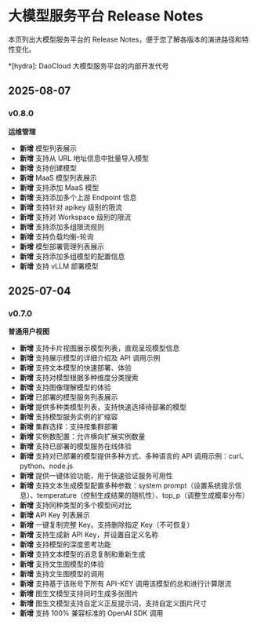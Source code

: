 # 大模型服务平台 Release Notes

本页列出大模型服务平台的 Release Notes，便于您了解各版本的演进路径和特性变化。

*[hydra]: DaoCloud 大模型服务平台的内部开发代号

## 2025-08-07

### v0.8.0

**运维管理**

- **新增** 模型列表展示
- **新增** 支持从 URL 地址信息中批量导入模型
- **新增** 支持创建模型
- **新增** MaaS 模型列表展示
- **新增** 支持添加 MaaS 模型
- **新增** 支持添加多个上游 Endpoint 信息
- **新增** 支持针对 apikey 级别的限流
- **新增** 支持对 Workspace 级别的限流
- **新增** 支持添加多组限流规则
- **新增** 支持负载均衡-轮询
- **新增** 模型部署管理列表展示
- **新增** 支持添加多组模型的配置信息
- **新增** 支持 vLLM 部署模型

## 2025-07-04

### v0.7.0

**普通用户视图**

- **新增** 支持卡片视图展示模型列表，直观呈现模型信息
- **新增** 支持展示模型的详细介绍及 API 调用示例
- **新增** 支持文本模型的快速部署、体验
- **新增** 支持对模型根据多种维度分类搜索
- **新增** 支持图像理解模型的体验
- **新增** 已部署的模型服务列表展示
- **新增** 提供多种类模型列表，支持快速选择待部署的模型
- **新增** 支持模型服务实例的扩缩容
- **新增** 集群选择：支持按集群部署
- **新增** 实例数配置：允许横向扩展实例数量
- **新增** 支持已部署的模型服务在线体验
- **新增** 支持对已部署的模型提供多种方式、多种语言的 API 调用示例：curl、python、node.js
- **新增** 提供一键体验功能，用于快速验证服务可用性
- **新增** 支持文本生成模型配置多种参数：system prompt（设置系统提示信息）、temperature（控制生成结果的随机性）、top_p（调整生成概率分布）
- **新增** 支持同种类型的多个模型间对比
- **新增** API Key 列表展示
- **新增** 一键复制完整 Key。支持删除指定 Key（不可恢复）
- **新增** 支持生成新 API Key，并设置自定义名称
- **新增** 支持模型的深度思考功能
- **新增** 支持文本模型的消息复制和重新生成
- **新增** 支持文生图模型的体验
- **新增** 支持文生图模型的调用
- **新增** 支持基于该账号下所有 API-KEY 调用该模型的总和进行计算限流
- **新增** 图生文模型支持同时生成多张图片
- **新增** 图生文模型支持自定义正反提示词，支持自定义图片尺寸
- **新增** 支持 100% 兼容标准的 OpenAI SDK 调用
